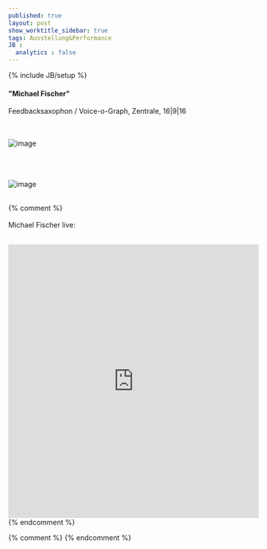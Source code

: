 ```yaml
---
published: true
layout: post
show_worktitle_sidebar: true
tags: Ausstellung&Performance
JB :
  analytics : false
---
```


{% include JB/setup %}


<p>
<h4>"Michael Fischer"</h4>
Feedbacksaxophon / Voice-o-Graph, Zentrale, 16|9|16

<br /><br />
<img src="{{ site.url }}/images/michael_fischer2.jpg" alt="image">
<br /><br />

<br /><br />
<img src="{{ site.url }}/images/michael_fischer.jpg" alt="image">
<br /><br />

{% comment %}
<br /><br />
Michael Fischer live:
<br /><br />
<iframe width="100%" height="550" frameborder="0" allowfullscreen="" webkitallowfullscreen="" src="https://www.youtube.com/embed/PaHuNu9I3O8">
</iframe>
<br />
{% endcomment %}

</p>



{% comment %}
{% endcomment %}